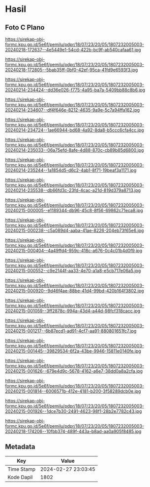 # Hasil

## Foto C Plano

https://sirekap-obj-formc.kpu.go.id/5e6f/pemilu/pdpr/18/07/23/20/05/1807232005003-20240218-172637--4e5449e1-54cd-422b-bc9f-ab540cafaa61.jpg

https://sirekap-obj-formc.kpu.go.id/5e6f/pemilu/pdpr/18/07/23/20/05/1807232005003-20240218-172805--5bab35ff-0bf0-42ef-95ca-41fd9e6593f3.jpg

https://sirekap-obj-formc.kpu.go.id/5e6f/pemilu/pdpr/18/07/23/20/05/1807232005003-20240214-234424--dd36e026-f775-4a95-ba7a-5409bb88c8b6.jpg

https://sirekap-obj-formc.kpu.go.id/5e6f/pemilu/pdpr/18/07/23/20/05/1807232005003-20240214-234607--df4f646e-8212-4635-9a9e-5c7a94ffa162.jpg

https://sirekap-obj-formc.kpu.go.id/5e6f/pemilu/pdpr/18/07/23/20/05/1807232005003-20240214-234724--1ae66944-bd68-4a92-8da8-b5ccc6cfa4cc.jpg

https://sirekap-obj-formc.kpu.go.id/5e6f/pemilu/pdpr/18/07/23/20/05/1807232005003-20240214-235033--06a75efd-8afe-4d88-870c-cb89b85d6800.jpg

https://sirekap-obj-formc.kpu.go.id/5e6f/pemilu/pdpr/18/07/23/20/05/1807232005003-20240214-235244--1a1854d5-d6c2-4ab1-8f71-19beaf3a1171.jpg

https://sirekap-obj-formc.kpu.go.id/5e6f/pemilu/pdpr/18/07/23/20/05/1807232005003-20240214-235538--db66fd3c-23fd-4cac-a21d-819d379a8713.jpg

https://sirekap-obj-formc.kpu.go.id/5e6f/pemilu/pdpr/18/07/23/20/05/1807232005003-20240215-000005--e1189344-db96-45c8-8f56-69862c71eca8.jpg

https://sirekap-obj-formc.kpu.go.id/5e6f/pemilu/pdpr/18/07/23/20/05/1807232005003-20240215-000238--c5a089d4-aaba-41ae-8226-204eb73f65e6.jpg

https://sirekap-obj-formc.kpu.go.id/5e6f/pemilu/pdpr/18/07/23/20/05/1807232005003-20240215-000404--4a49ffd4-959c-418c-a676-0c4c01b4d0f9.jpg

https://sirekap-obj-formc.kpu.go.id/5e6f/pemilu/pdpr/18/07/23/20/05/1807232005003-20240215-000552--c9e2144f-aa33-4e70-a1a8-e5cb717e06a5.jpg

https://sirekap-obj-formc.kpu.go.id/5e6f/pemilu/pdpr/18/07/23/20/05/1807232005003-20240215-000920--9d46f4ae-88be-41d4-99bd-420b164f3802.jpg

https://sirekap-obj-formc.kpu.go.id/5e6f/pemilu/pdpr/18/07/23/20/05/1807232005003-20240215-001059--3ff2878c-994a-43d4-a44d-98fcf318cacc.jpg

https://sirekap-obj-formc.kpu.go.id/5e6f/pemilu/pdpr/18/07/23/20/05/1807232005003-20240215-001217--6b87ecd1-ad91-4cf7-aa91-880801651fc7.jpg

https://sirekap-obj-formc.kpu.go.id/5e6f/pemilu/pdpr/18/07/23/20/05/1807232005003-20240215-001445--39829534-6f2a-43be-9946-15811e0140fe.jpg

https://sirekap-obj-formc.kpu.go.id/5e6f/pemilu/pdpr/18/07/23/20/05/1807232005003-20240215-001626--679e4d9c-5678-4162-a6e7-38dd0a8a2cfa.jpg

https://sirekap-obj-formc.kpu.go.id/5e6f/pemilu/pdpr/18/07/23/20/05/1807232005003-20240215-001814--6006571b-412e-4181-b200-3f58289dcb0e.jpg

https://sirekap-obj-formc.kpu.go.id/5e6f/pemilu/pdpr/18/07/23/20/05/1807232005003-20240215-001926--1dce7b30-2491-4623-98f1-28b2e7782c43.jpg

https://sirekap-obj-formc.kpu.go.id/5e6f/pemilu/pdpr/18/07/23/20/05/1807232005003-20240218-174206--10fbb374-489f-443a-b8ad-aa0a905f8485.jpg


## Metadata

| Key        | Value               |
| ---------- | ------------------- |
| Time Stamp | 2024-02-27 23:03:45 |
| Kode Dapil | 1802                |



